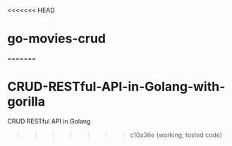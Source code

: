 <<<<<<< HEAD
# go-movies-crud
=======
# CRUD-RESTful-API-in-Golang-with-gorilla
CRUD RESTful API in Golang 
>>>>>>> c10a36e (working, tested code)
